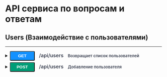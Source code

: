 # API сервиса по вопросам и ответам

## Users (Взаимодействие с пользователями)

---

<details>
<summary> 
<button class="method GET">GET</button>
<span class="path">/api/users</span>
<span class="desc">Возвращает список пользователей</span>
</summary>

---

### Parameters

_No parameters_

---

### Responses

<table>
  <tr>
    <th>Code</th>
    <th>Description</th>
  </tr>
  <tr>
    <td valign="top">200</td>
    <td>
      <pre>
[
  {
    "id": 1,
    "username": "name",
    "password": "pass"
  }
]
      </pre>
    </td>
  </tr>
</table>

---

</details>

<details>
<summary> 
<button class="method POST">POST</button>
<span class="path">/api/users</span>
<span class="desc">Добавление пользователя</span>
</summary>

---

### Parameters

<table>
  <tr>
    <th>Name</th>
    <th>Description</th>
  </tr>
  <tr>
    <td valign="top">
      username* <br>
      string <br>
    </td>
    <td>
      Логин пользователя <br>
      <input placeholder="username" />
    </td>
  </tr>
  <tr>
    <td valign="top">
      password* <br>
      string <br>
    </td>
    <td>
      Пароль пользователя <br>
      <input placeholder="password" type="password" />
    </td>
  </tr>
</table>

---

### Responses

<table>
  <tr>
    <th>Code</th>
    <th>Description</th>
  </tr>
  <tr>
    <td valign="top">200</td>
    <td>
      <pre>
{
  "id": 1,
  "username": "name",
  "password": "pass"
}
      </pre>
    </td>
  </tr>
</table>

---

</details>

<style>
details{
  margin-top: 5px;
}
summary::marker,
summary::-webkit-details-marker {
  
}
.GET{
  background-color: #1391FF;
}
.POST{
  background-color: #009D77;
}
.PUT{
  background-color: #E97500;
}
.DELETE{
  background-color: #CF3030;
}
.method{
  border-radius: 3px;
  color:#fff;
  width:80px;
  padding: 6px 0;
  font-weight: 700
}
.path{
  color: #3b4151;
  font-size: 16px;
  font-weight: 600;
  padding: 0 10px;
  user-select: none;
}
.desc{
  color: #3b4151;
  font-size: 13px;
  font-weight: 600;
  user-select: none;
}
</style>
